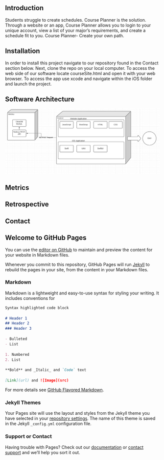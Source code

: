## Introduction
Students struggle to create schedules. Course Planner is the solution. Through a website or an app, Course Planner allows you to login to your unique account, view a list of your major’s requirements, and create a schedule fit to you. Course Planner- Create your own path.
## Installation
In order to install this project navigate to our repository found in the Contact section below. Next, clone the repo on your local computer. To access the web side of our software locate courseSite.html and open it with your web browser. To access the app use xcode and navigate within the iOS folder and launch the project.
## Software Architecture
![Software Architecture](SoftwareArch.png)
## Metrics

## Retrospective

## Contact

## Welcome to GitHub Pages

You can use the [editor on GitHub](https://github.com/WestmontCS130/course-scheduling/edit/gh-pages/index.md) to maintain and preview the content for your website in Markdown files.

Whenever you commit to this repository, GitHub Pages will run [Jekyll](https://jekyllrb.com/) to rebuild the pages in your site, from the content in your Markdown files.

### Markdown

Markdown is a lightweight and easy-to-use syntax for styling your writing. It includes conventions for

```markdown
Syntax highlighted code block

# Header 1
## Header 2
### Header 3

- Bulleted
- List

1. Numbered
2. List

**Bold** and _Italic_ and `Code` text

[Link](url) and ![Image](src)
```

For more details see [GitHub Flavored Markdown](https://guides.github.com/features/mastering-markdown/).

### Jekyll Themes

Your Pages site will use the layout and styles from the Jekyll theme you have selected in your [repository settings](https://github.com/WestmontCS130/course-scheduling/settings). The name of this theme is saved in the Jekyll `_config.yml` configuration file.

### Support or Contact

Having trouble with Pages? Check out our [documentation](https://docs.github.com/categories/github-pages-basics/) or [contact support](https://github.com/contact) and we’ll help you sort it out.
